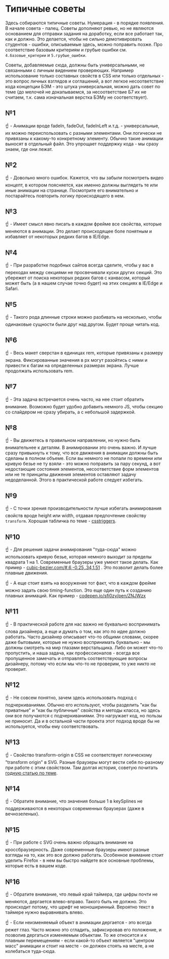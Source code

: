 # Типичные советы

Здесь собираются типичные советы. Нумерация - в порядке появления. В начале совета - палец. Советы дополняют ревью, но не являются основанием для отправки задания на доработку, если все работает так, как и должно. Это делается, чтобы не сильно демотивировать студентов - ошибки, описываемые здесь, можно поправить позже. Про соответствие базовым критериям и грубые ошибки см. `4.базовые_критерии` и `5.грубые_ошибки`.

Советы, добавляемые сюда, должны быть универсальными, не связанными с личным видением проверяющих. Например использование только составных свойств в CSS или только отдельных - это вопрос личных взглядов и соглашений, а вот легкое несоответствие кода концепции БЭМ - это штука универсальная, можно дать совет по теме (до мелочей не докапываемся, за несоответствие Б7 их не считаем, т.к. сама изначальная верстка БЭМу не соответствует).


## №1

:point_up: - Анимации вроде fadeIn, fadeOut, fadeInLeft и.т.д. - универсальные, их можно переиспользовать с разными элементами. Они логически не привязаны к какому-то конкретному элементу. Обычно такие анимации выносят в отдельный файл. Это упрощает поддержку кода - мы сразу знаем, где они лежат.


## №2

:point_up: - Довольно много ошибок. Кажется, что вы забыли посмотреть видео концепт, в котором поясняется, как именно должны выглядеть те или иные анимации на странице. Посмотрите его внимательно и постарайтесь повторить логику происходящего в нем.


## №3

:point_up: - Имеет смысл явно писать в каждом фрейме все свойства, которые меняются в анимации. Это делает происходящее боле понятным и избавляет от некоторых редких багов в IE/Edge.


## №4

:point_up: - При разработке подобных сайтов всегда сделите, чтобы у вас в переходах между секциями не просвечивали куски других секций. Это убережет от поиска некоторых редких багов с канвасом, который может быть (а в нашем случае точно будет) на этих секциях в IE/Edge и Safari.


## №5

:point_up: - Такого рода длинные строки можно разбивать на несколько, чтобы одинаковые сущности были друг над другом. Будет проще читать код.


## №6

:point_up: - Весь макет сверстан в единицах rem, которые привязаны к размеру экрана. Фиксированные значения в px могут разойтись с ними и привести к багам на определенных размерах экрана. Лучше продолжать использовать rem.


## №7

:point_up: - Эта задача встречается очень часто, на нее стоит обратить внимание. Возможно будет удобно добавить немного JS, чтобы секцию со слайдером не сразу убирать, а с небольшой задержкой.


## №8

:point_up: -  Вы движетесь в правильном направлении, но нужно быть внимательнее к деталям. В анимировании это очень важно. И лучше сразу привыкнуть к тому, что все движения в анимации должны быть сделаны в полном объеме. Если вы немного не попали по времени или кривую безье не ту взяли - это можно поправить за пару секунд, а вот недостающие состояния элементов, несоответствие форм элементов или не те принципы движения элементов оставляют задачу недоделанной. Этого в практической работе следует избегать.


## №9

:point_up: - С точки зрения производительности лучше избегать анимирования свойств вроде height или width, отдавая предпочтение свойству `transform`. Хорошая табличка по теме - [csstriggers](https://csstriggers.com/).


## №10

:point_up: - Для решения задачи анимирования "туда-сюда" можно использовать кривую безье, которая немного выходит за пределы квадрата 1 на 1. Современные браузеры уже умеют такое делать. Как пример - [cubic-bezier.com/#.6,-0.25,.34,1.51](https://cubic-bezier.com/#.6,-0.25,.34,1.51) . Это позволит делать более плавные движения.

:point_up: - А еще стоит взять на вооружение тот факт, что в каждом фрейме можно задать свою timing-function. Это еще один путь к созданию плавных анимаций. Как пример - [codepen.io/sfi0zy/pen/ZNJWzx](https://codepen.io/sfi0zy/pen/ZNJWzx)

## №11

:point_up: - В практической работе для нас важно не буквально воспринимать слова дизайнера, а еще и думать о том, как это по идее должно работать. Часто дизайнер описывает что-то общими словами, скорее даже бытовыми, которые не нужно воспринимать буквально - мы должны смотреть на мир глазами верстальщика. Либо он может что-то пропустить, и наша задача, как профессионалов - всегда все пропущенное замечать и отправлять соответствующие вопросы дизайнеру, потому что если мы что-то не проверим, то уже никто не проверит.

## №12

:point_up: - Не совсем понятно, зачем здесь использовать подход с подчеркиваниями. Обычно его используют, чтобы разделить "как бы приватные" и "как бы публичные" свойства и методы класса, но здесь они все получаются с подчеркиваниями. Это нагружает код, но пользы не приносит. Да и в остальной части проекта этот подход вроде бы не используется, чтобы ему соответствовать.

## №13

:point_up: - Свойство transform-origin в CSS не соответствует логическому "transform origin" в SVG. Разные браузеры могут вести себя по-разному при работе с этим свойством. Там долгая история, советую почитать [годную статью по теме](https://css-tricks.com/transforms-on-svg-elements/).

## №14

:point_up: - Обратите внимание, что значения больше 1 в keySplines не поддерживаются в некоторых современных браузерах (даже в вечнозеленых).

## №15

:point_up: - При работе с SVG очень важно обращать внимание на кроссбраузерность. Даже современные браузеры имеют разные взгляды на то, как это все должно работать. Особенное внимание стоит уделить Firefox - в нем вы быстро найдете все основные проблемы, которые есть в вашем коде.

## №16

:point_up: - Обратите внимание, что левый край таймера, где цифры почти не меняются, дергается влево-вправо. Такого быть не должно. Это происходит потому, что шрифт не моноширинный. Вероятно текст в таймере нужно выравнивать влево.

:point_up: - Если неизменяемый объект в анимации дергается - это всегда режет глаз. Часто можно это сгладить, зафиксировав его положение, и позволив дергаться изменяемым объектам. То же относится и к плавным перемещениям - если какой-то объект является "центром масс" анимации и стоит на месте - он должен стоять на месте, а не колебаться туда-сюда.


